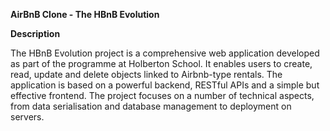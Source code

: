 **AirBnB Clone - The HBnB Evolution**  

**Description**  


The HBnB Evolution project is a comprehensive web application developed as part of the programme at Holberton School. It enables users to create, read, update and delete objects linked to Airbnb-type rentals. The application is based on a powerful backend, RESTful APIs and a simple but effective frontend. The project focuses on a number of technical aspects, from data serialisation and database management to deployment on servers.  